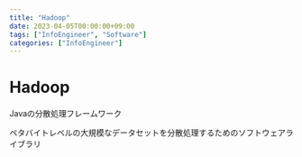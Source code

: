 ```yaml
---
title: "Hadoop"
date: 2023-04-05T00:00:00+09:00
tags: ["InfoEngineer", "Software"]
categories: ["InfoEngineer"]
---
```

# Hadoop

Javaの分散処理フレームワーク

ペタバイトレベルの大規模なデータセットを分散処理するためのソフトウェアライブラリ